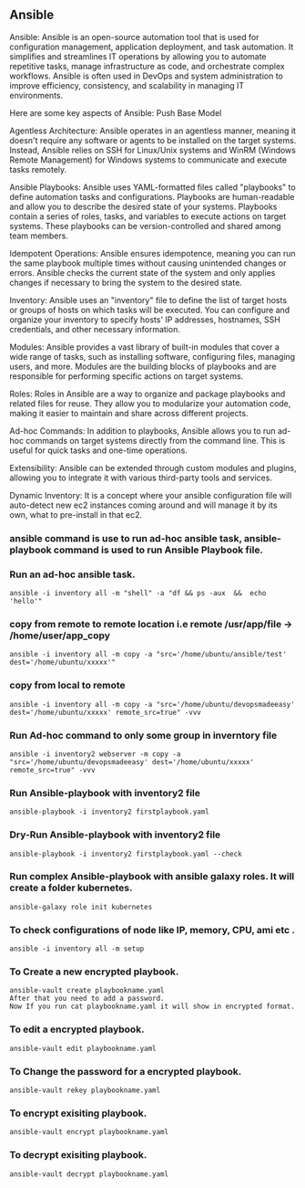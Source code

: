 ## Ansible

Ansible: Ansible is an open-source automation tool that is used for configuration management, application deployment, and task automation. It simplifies and streamlines IT operations by allowing you to automate repetitive tasks, manage infrastructure as code, and orchestrate complex workflows. Ansible is often used in DevOps and system administration to improve efficiency, consistency, and scalability in managing IT environments.


Here are some key aspects of Ansible: Push Base Model

Agentless Architecture: Ansible operates in an agentless manner, meaning it doesn't require any software or agents to be installed on the target systems. Instead, Ansible relies on SSH for Linux/Unix systems and WinRM (Windows Remote Management) for Windows systems to communicate and execute tasks remotely.

Ansible Playbooks: Ansible uses YAML-formatted files called "playbooks" to define automation tasks and configurations. Playbooks are human-readable and allow you to describe the desired state of your systems. Playbooks contain a series of roles, tasks, and variables to execute actions on target systems. These playbooks can be version-controlled and shared among team members.

Idempotent Operations: Ansible ensures idempotence, meaning you can run the same playbook multiple times without causing unintended changes or errors. Ansible checks the current state of the system and only applies changes if necessary to bring the system to the desired state.

Inventory: Ansible uses an "inventory" file to define the list of target hosts or groups of hosts on which tasks will be executed. You can configure and organize your inventory to specify hosts' IP addresses, hostnames, SSH credentials, and other necessary information.

Modules: Ansible provides a vast library of built-in modules that cover a wide range of tasks, such as installing software, configuring files, managing users, and more. Modules are the building blocks of playbooks and are responsible for performing specific actions on target systems.

Roles: Roles in Ansible are a way to organize and package playbooks and related files for reuse. They allow you to modularize your automation code, making it easier to maintain and share across different projects.

Ad-hoc Commands: In addition to playbooks, Ansible allows you to run ad-hoc commands on target systems directly from the command line. This is useful for quick tasks and one-time operations.

Extensibility: Ansible can be extended through custom modules and plugins, allowing you to integrate it with various third-party tools and services.

Dynamic Inventory: It is a concept where your ansible configuration file will auto-detect new ec2 instances coming around and will manage it by its own, what to pre-install in that ec2.


### ansible command is use to run ad-hoc ansible task, ansible-playbook command is used to run Ansible Playbook file.

### Run an ad-hoc ansible task.
```
ansible -i inventory all -m "shell" -a "df && ps -aux  &&  echo 'hello'"
```

### copy from  remote to remote location i.e remote /usr/app/file -> /home/user/app_copy
```
ansible -i inventory all -m copy -a "src='/home/ubuntu/ansible/test' dest='/home/ubuntu/xxxxx'" 
```

### copy from local to remote
```
ansible -i inventory all -m copy -a "src='/home/ubuntu/devopsmadeeasy' dest='/home/ubuntu/xxxxx' remote_src=true" -vvv  
```

### Run Ad-hoc command to only some group in inverntory file
```
ansible -i inventory2 webserver -m copy -a "src='/home/ubuntu/devopsmadeeasy' dest='/home/ubuntu/xxxxx' remote_src=true" -vvv  
```

### Run Ansible-playbook with inventory2 file
```
ansible-playbook -i inventory2 firstplaybook.yaml
```

### Dry-Run Ansible-playbook with inventory2 file
```
ansible-playbook -i inventory2 firstplaybook.yaml --check
```

### Run complex Ansible-playbook with ansible galaxy roles. It will create a folder kubernetes.
```
ansible-galaxy role init kubernetes
```


### To check configurations of node like IP, memory, CPU, ami etc .
```
ansible -i inventory all -m setup
```

### To Create a new encrypted playbook.
```
ansible-vault create playbookname.yaml  
After that you need to add a password.
Now If you run cat playbookname.yaml it will show in encrypted format.
```

### To edit a encrypted playbook.
```
ansible-vault edit playbookname.yaml  
```

### To Change the password for a encrypted playbook.
```
ansible-vault rekey playbookname.yaml  
```

### To encrypt exisiting playbook.
```
ansible-vault encrypt playbookname.yaml  
```

### To decrypt exisiting playbook.
```
ansible-vault decrypt playbookname.yaml  
```